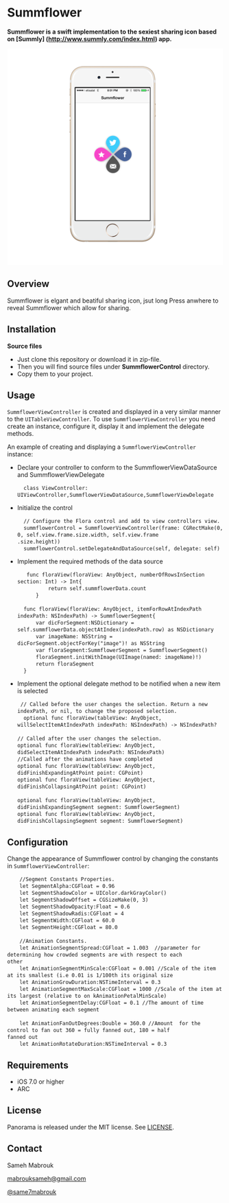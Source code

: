 Summflower
=========

**Summflower is a swift implementation to the sexiest sharing icon based on [Summly] (http://www.summly.com/index.html) app.**

<img src="screenshot.png" alt="Screenshot"/>

Overview
-----
Summflower is elgant and beatiful sharing icon, jsut long Press anwhere to reveal Summflower which allow for sharing.

Installation
-----

**Source files**

* Just clone this repository or download it in zip-file.
* Then you will find source files under **SummflowerControl** directory.
* Copy them to your project.

Usage
-----
`SummflowerViewController` is created and displayed in a very similar manner to the `UITableViewController`. To use `SummflowerViewController` you need create an instance, configure it, display it and implement the delegate methods.

An example of creating and displaying a `SummflowerViewController` instance:

- Declare your controller to conform to the SummflowerViewDataSource and SummflowerViewDelegate

        class ViewController: UIViewController,SummflowerViewDataSource,SummflowerViewDelegate	

- Initialize the control

        // Configure the Flora control and add to view controllers view.
        summflowerControl = SummflowerViewController(frame: CGRectMake(0, 0, self.view.frame.size.width, self.view.frame                                                               .size.height))
        summflowerControl.setDelegateAndDataSource(self, delegate: self)

- Implement the required methods of the data source 

         func floraView(floraView: AnyObject, numberOfRowsInSection section: Int) -> Int{
                return self.summflowerData.count
            }
            
        func floraView(floraView: AnyObject, itemForRowAtIndexPath indexPath: NSIndexPath) -> SummflowerSegment{
            var dicForSegment:NSDictionary = self.summflowerData.objectAtIndex(indexPath.row) as NSDictionary
            var imageName: NSString = dicForSegment.objectForKey("image")! as NSString
            var floraSegment:SummflowerSegment = SummflowerSegment()
            floraSegment.initWithImage(UIImage(named: imageName)!)
            return floraSegment
        }

- Implement the optional delegate method to be notified when a new item is selected

       // Called before the user changes the selection. Return a new indexPath, or nil, to change the proposed selection.
        optional func floraView(tableView: AnyObject, willSelectItemAtIndexPath indexPath: NSIndexPath) -> NSIndexPath?
        
      // Called after the user changes the selection.
      optional func floraView(tableView: AnyObject, didSelectItemAtIndexPath indexPath: NSIndexPath)                                   
      //Called after the animations have completed
      optional func floraView(tableView: AnyObject, didFinishExpandingAtPoint point: CGPoint)
      optional func floraView(tableView: AnyObject, didFinishCollapsingAtPoint point: CGPoint)
      
      optional func floraView(tableView: AnyObject, didFinishExpandingSegment segment: SummflowerSegment)
      optional func floraView(tableView: AnyObject, didFinishCollapsingSegment segment: SummflowerSegment)
    


Configuration
----------

Change the appearance of Summflower control by changing the constants in <code>SummflowerViewController</code>:

        //Segment Constants Properties.
        let SegmentAlpha:CGFloat = 0.96
        let SegmentShadowColor = UIColor.darkGrayColor()
        let SegmentShadowOffset = CGSizeMake(0, 3)
        let SegmentShadowOpacity:Float = 0.6
        let SegmentShadowRadis:CGFloat = 4
        let SegmentWidth:CGFloat = 60.0
        let SegmentHeight:CGFloat = 80.0
        
        //Animation Constants.
        let AnimationSegmentSpread:CGFloat = 1.003  //parameter for determining how crowded segments are with respect to each                                                          other
        let AnimationSegmentMinScale:CGFloat = 0.001 //Scale of the item at its smallest (i.e 0.01 is 1/100th its original size
        let AnimationGrowDuration:NSTimeInterval = 0.3
        let AnimationSegmentMaxScale:CGFloat = 1000 //Scale of the item at its largest (relative to on kAnimationPetalMinScale)
        let AnimationSegmentDelay:CGFloat = 0.1 //The amount of time between animating each segment
        
        let AnimationFanOutDegrees:Double = 360.0 //Amount  for the control to fan out 360 = fully fanned out, 180 = half                                                              fanned out
        let AnimationRotateDuration:NSTimeInterval = 0.3

Requirements
----------
* iOS 7.0 or higher
* ARC

## License
Panorama is released under the MIT license. See
[LICENSE](https://github.com/iSame7/Summflower/blob/master/LICENSE.md).

Contact
----------

Sameh Mabrouk

[mabrouksameh@gmail.com][2]

[@same7mabrouk][3] 

  [2]: mailto:mabrouksameh@gmail.com
  [3]: http://twitter.com/same7mabrouk
